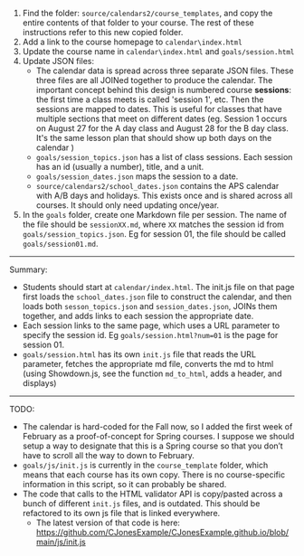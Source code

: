 1. Find the folder: `source/calendars2/course_templates`, and copy the entire contents of that folder to your course. The rest of these instructions refer to this new copied folder.
2. Add a link to the course homepage to `calendar\index.html` 
2. Update the course name in `calendar\index.html` and `goals/session.html`
3. Update JSON files:
    - The calendar data is spread across three separate JSON files. These three files are all JOINed together to produce the calendar. The important concept behind this design is numbered course **sessions**: the first time a class meets is called 'session 1', etc. Then the sessions are mapped to dates. This is useful for classes that have multiple sections that meet on different dates (eg. Session 1 occurs on August 27 for the A day class and August 28 for the B day class. It's the same lesson plan that should show up both days on the calendar )
    - `goals/session_topics.json` has a list of class sessions. Each session has an id (usually a number), title, and a unit.
    - `goals/session_dates.json` maps the session to a date.
    - `source/calendars2/school_dates.json` contains the APS calendar with A/B days and holidays. This exists once and is shared across all courses. It should only need updating once/year.
4. In the `goals` folder, create one Markdown file per session. The name of the file should be `sessionXX.md`, where `XX` matches the session id from `goals/session_topics.json`. Eg for session 01, the file should be called `goals/session01.md`.

----
Summary:
- Students should start at `calendar/index.html`. The init.js file on that page first loads the `school_dates.json` file to construct the calendar, and then loads both `sesson_topics.json` and `session_dates.json`, JOINs them together, and adds links to each session the appropriate date.
- Each session links to the same page, which uses a URL parameter to specify the session id. Eg `goals/session.html?num=01` is the page for session 01.
- `goals/session.html` has its own `init.js` file that reads the URL parameter, fetches the appropriate md file, converts the md to html (using Showdown.js, see the function `md_to_html`, adds a header, and displays)



----
TODO:
- The calendar is hard-coded for the Fall now, so I added the first week of February as a proof-of-concept for Spring courses. I suppose we should setup a way to designate that this is a Spring course so that you don’t have to scroll all the way to down to February.
- `goals/js/init.js` is currently in the `course_template` folder, which means that each course has its own copy. There is no course-specific information in this script, so it can probably be shared.
- The code that calls to the HTML validator API is copy/pasted across a bunch of different `init.js` files, and is outdated. This should be refactored to its own js file that is linked everywhere.
    - The latest version of that code is here: https://github.com/CJonesExample/CJonesExample.github.io/blob/main/js/init.js 
